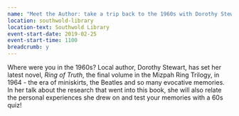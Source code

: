 ```yaml
---
name: "Meet the Author: take a trip back to the 1960s with Dorothy Stewart"
location: southwold-library
location-text: Southwold Library
event-start-date: 2019-02-25
event-start-time: 1100
breadcrumb: y
---
```


Where were you in the 1960s? Local author, Dorothy Stewart, has set her latest novel, <cite>Ring of Truth</cite>, the final volume in the Mizpah Ring Trilogy, in 1964 - the era of miniskirts, the Beatles and so many evocative memories. In her talk about the research that went into this book, she will also relate the personal experiences she drew on and test your memories with a 60s quiz!
